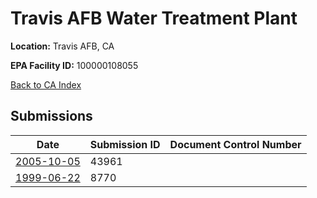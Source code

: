 # Travis AFB Water Treatment Plant

**Location:** Travis AFB, CA

**EPA Facility ID:** 100000108055

[Back to CA Index](../../index.md)

## Submissions

| Date | Submission ID | Document Control Number |
|------|--------------|-------------------------|
| [2005-10-05](submissions/43961.md) | 43961 |  |
| [1999-06-22](submissions/8770.md) | 8770 |  |
